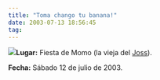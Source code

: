 ```yaml
---
title: "Toma chango tu banana!"
date: 2003-07-13 18:56:45
tag: 
---
```

<p><img src="http://web.archive.org/web/20030719200405/http://damogar.linux.org.mx/images/cheve.jpg"/><strong>Lugar:</strong> Fiesta de Momo (la vieja del <a href="mailto:joss_mj@hotmail.com">Joss</a>).</p>

<p><strong>Fecha:</strong> Sábado 12 de julio de 2003.</p>
